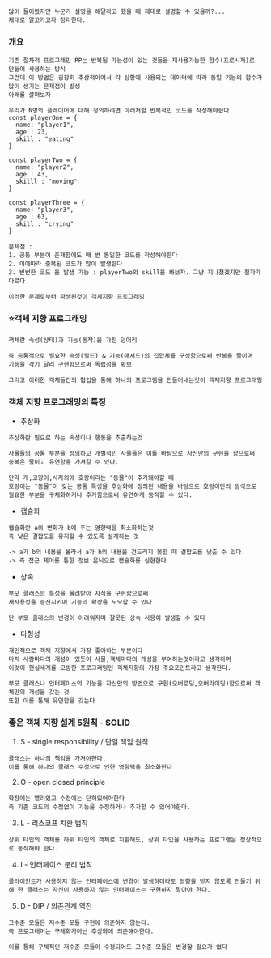 ```
많이 들어봤지만 누군가 설명을 해달라고 했을 때 제대로 설명할 수 있을까?...
제대로 알고가고자 정리한다.
```

### 개요
```
기존 절차적 프로그래밍 PP는 반복될 가능성이 있는 것들을 재사용가능한 함수(프로시저)로 만들어 사용하는 방식
그런데 이 방법은 굉장히 추상적이여서 각 상황에 사용되는 데이터에 따라 동일 기능의 함수가 많이 생기는 문제점이 발생
아래를 살펴보자

우리가 N명의 플레이어에 대해 정의하려면 아래처럼 반복적인 코드를 작성해야한다
const playerOne = {
  name: "player1",
  age : 23,
  skill : "eating"
}

const playerTwo = {
  name: "player2",
  age : 43,
  skilll : "moving"
}

const playerThree = {
  name: "player3",
  age : 63,
  skill : "crying"
}

문제점 : 
1. 공통 부분이 존재함에도 매 번 동일한 코드를 작성해야한다
2. 이에따라 중복된 코드가 많이 발생한다
3. 빈번한 코드 올 발생 가능 : playerTwo의 skill을 봐보자. 그냥 지나쳤겠지만 철자가 다르다

이러한 문제로부터 파생된것이 객체지향 프로그래밍
```

### ⭐️객체 지향 프로그래밍
```
객체란 속성(상태)과 기능(동작)을 가진 덩어리

즉 공통적으로 필요한 속성(필드) & 기능(매서드)의 집합체를 구성함으로써 반복을 줄이며 
기능을 각기 달리 구현함으로써 독립성을 확보

그리고 이러한 객체들간의 협업을 통해 하나의 프로그램을 만들어내는것이 객체지향 프로그래밍
```

### 객체 지향 프로그래밍의 특징
- 추상화
```
추상화란 필요로 하는 속성이나 행동을 추출하는것

사물들의 공통 부분을 정의하고 개별적인 사물들은 이를 바탕으로 자신만의 구현을 함으로써 
중복은 줄이고 유연함을 가져갈 수 있다.

만약 개,고양이,사자외에 호랑이라는 "동물"이 추가돼야할 때 
호랑이는 "동물"이 갖는 공통 특성을 추상화에 정의된 내용을 바탕으로 호랑이만의 방식으로 필요한 부분을 구체화하거나 추가함으로써 유연하게 동작할 수 있다.
```
- 캡슐화
```
캡슐화란 a의 변화가 b에 주는 영향력을 최소화하는것
즉 낮은 결합도를 유지할 수 있도록 설계하는 것

-> a가 b의 내용을 몰라서 a가 b의 내용을 건드리지 못할 때 결합도를 낮출 수 있다.
-> 즉 접근 제어를 통한 정보 은닉으로 캡슐화를 실현한다
```
- 상속
```
부모 클래스의 특성을 물려받아 자식을 구현함으로써 
재사용성을 증진시키며 기능의 확장을 도모할 수 있다

단 부모 클래스의 변경이 어려워지며 잘못된 상속 사용이 발생할 수 있다

```
- 다형성
```
개인적으로 객체 지향에서 가장 좋아하는 부분이다
마치 사람마다의 개성이 있듯이 사물,객체마다의 개성을 부여하는것이라고 생각하며 
이것이 현실세계를 모방한 프로그래밍인 객체지향의 가장 주요포인트라고 생각한다.

부모 클래스나 인터페이스의 기능을 자신만의 방법으로 구현(오버로딩,오버라이딩)함으로써 객체만의 개성을 갖는 것
또한 이를 통해 유연함을 갖는다
```

### 좋은 객체 지향 설계 5원칙 - SOLID
1. S - single responsibility / 단일 책임 원칙
```
클래스는 하나의 책임을 가져야한다.
이를 통해 하나의 클래스 수정으로 인한 영향력을 최소화한다
```
2. O - open closed principle
```
확장에는 열려있고 수정에는 닫혀있어야한다
즉 기존 코드의 수정없이 기능을 수정하거나 추가할 수 있어야한다.
```
3. L - 리스코프 치환 법칙
```
상위 타입의 객체를 하위 타입의 객체로 치환해도, 상위 타입을 사용하는 프로그램은 정상적으로 동작해야 한다.
```
4. I - 인터페이스 분리 법칙
```
클라이언트가 사용하지 않는 인터페이스에 변경이 발생하더라도 영향을 받지 않도록 만들기 위해 한 클래스는 자신이 사용하지 않는 인터페이스는 구현하지 말아야 한다. 
```
5. D - DIP / 의존관계 역전
```
고수준 모듈은 저수준 모듈 구현에 의존하지 않는다.
즉 프로그래머는 구체화가아닌 추상화에 의존해야한다.

이를 통해 구체적인 저수준 모듈이 수정되어도 고수준 모듈은 변경할 필요가 없다
```
